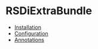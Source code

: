 RSDiExtraBundle
===============

* [Installation](installation.md)
* [Configuration](configuration.md)
* [Annotations](annotations.md)
